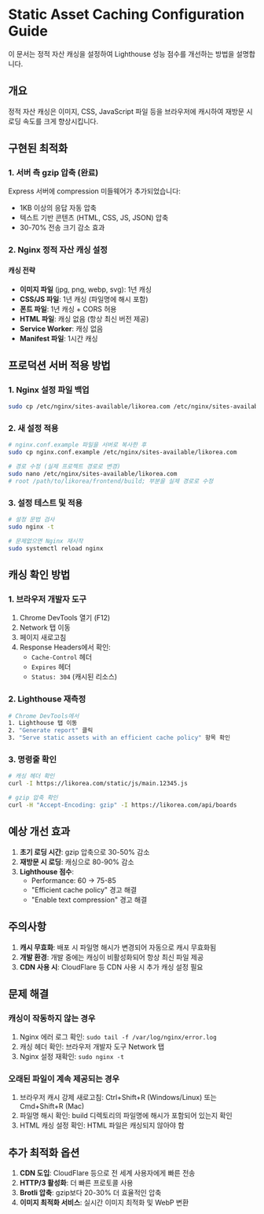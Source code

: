 # Static Asset Caching Configuration Guide

이 문서는 정적 자산 캐싱을 설정하여 Lighthouse 성능 점수를 개선하는 방법을 설명합니다.

## 개요

정적 자산 캐싱은 이미지, CSS, JavaScript 파일 등을 브라우저에 캐시하여 재방문 시 로딩 속도를 크게 향상시킵니다.

## 구현된 최적화

### 1. 서버 측 gzip 압축 (완료)
Express 서버에 compression 미들웨어가 추가되었습니다:
- 1KB 이상의 응답 자동 압축
- 텍스트 기반 콘텐츠 (HTML, CSS, JS, JSON) 압축
- 30-70% 전송 크기 감소 효과

### 2. Nginx 정적 자산 캐싱 설정

#### 캐싱 전략
- **이미지 파일** (jpg, png, webp, svg): 1년 캐싱
- **CSS/JS 파일**: 1년 캐싱 (파일명에 해시 포함)
- **폰트 파일**: 1년 캐싱 + CORS 허용
- **HTML 파일**: 캐싱 없음 (항상 최신 버전 제공)
- **Service Worker**: 캐싱 없음
- **Manifest 파일**: 1시간 캐싱

## 프로덕션 서버 적용 방법

### 1. Nginx 설정 파일 백업
```bash
sudo cp /etc/nginx/sites-available/likorea.com /etc/nginx/sites-available/likorea.com.backup
```

### 2. 새 설정 적용
```bash
# nginx.conf.example 파일을 서버로 복사한 후
sudo cp nginx.conf.example /etc/nginx/sites-available/likorea.com

# 경로 수정 (실제 프로젝트 경로로 변경)
sudo nano /etc/nginx/sites-available/likorea.com
# root /path/to/likorea/frontend/build; 부분을 실제 경로로 수정
```

### 3. 설정 테스트 및 적용
```bash
# 설정 문법 검사
sudo nginx -t

# 문제없으면 Nginx 재시작
sudo systemctl reload nginx
```

## 캐싱 확인 방법

### 1. 브라우저 개발자 도구
1. Chrome DevTools 열기 (F12)
2. Network 탭 이동
3. 페이지 새로고침
4. Response Headers에서 확인:
   - `Cache-Control` 헤더
   - `Expires` 헤더
   - `Status: 304` (캐시된 리소스)

### 2. Lighthouse 재측정
```bash
# Chrome DevTools에서
1. Lighthouse 탭 이동
2. "Generate report" 클릭
3. "Serve static assets with an efficient cache policy" 항목 확인
```

### 3. 명령줄 확인
```bash
# 캐싱 헤더 확인
curl -I https://likorea.com/static/js/main.12345.js

# gzip 압축 확인
curl -H "Accept-Encoding: gzip" -I https://likorea.com/api/boards
```

## 예상 개선 효과

1. **초기 로딩 시간**: gzip 압축으로 30-50% 감소
2. **재방문 시 로딩**: 캐싱으로 80-90% 감소  
3. **Lighthouse 점수**: 
   - Performance: 60 → 75-85
   - "Efficient cache policy" 경고 해결
   - "Enable text compression" 경고 해결

## 주의사항

1. **캐시 무효화**: 배포 시 파일명 해시가 변경되어 자동으로 캐시 무효화됨
2. **개발 환경**: 개발 중에는 캐싱이 비활성화되어 항상 최신 파일 제공
3. **CDN 사용 시**: CloudFlare 등 CDN 사용 시 추가 캐싱 설정 필요

## 문제 해결

### 캐싱이 작동하지 않는 경우
1. Nginx 에러 로그 확인: `sudo tail -f /var/log/nginx/error.log`
2. 캐싱 헤더 확인: 브라우저 개발자 도구 Network 탭
3. Nginx 설정 재확인: `sudo nginx -t`

### 오래된 파일이 계속 제공되는 경우
1. 브라우저 캐시 강제 새로고침: Ctrl+Shift+R (Windows/Linux) 또는 Cmd+Shift+R (Mac)
2. 파일명 해시 확인: build 디렉토리의 파일명에 해시가 포함되어 있는지 확인
3. HTML 캐싱 설정 확인: HTML 파일은 캐싱되지 않아야 함

## 추가 최적화 옵션

1. **CDN 도입**: CloudFlare 등으로 전 세계 사용자에게 빠른 전송
2. **HTTP/3 활성화**: 더 빠른 프로토콜 사용
3. **Brotli 압축**: gzip보다 20-30% 더 효율적인 압축
4. **이미지 최적화 서비스**: 실시간 이미지 최적화 및 WebP 변환